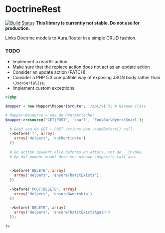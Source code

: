 DoctrineRest
============

[![Build Status](https://travis-ci.org/Tuxion/DoctrineRest.svg?branch=master)](https://travis-ci.org/Tuxion/DoctrineRest)
**This library is currently not stable. Do not use for production.**

Links Doctrine models to Aura.Router in a simple CRUD fashion.

### TODO

* Implement a readAll action
* Make sure that the replace action does not act as an update action
* Consider an update action (PATCH)
* Consider a PHP 5.3 compatible way of exposing JSON body rather than `\JsonSerialize`.
* Implement custom exceptions

```php
<?php

$mapper = new Mapper\Mapper($router, '/api/v1'); # Nieuwe class

# Mapper\Resource = was de RouteAttacher
$mapper->resource('GET|POST', 'snarl', 'Foo\Bar\Nyerk\Snarl');
  
  # Geef aan de GET + POST actions een ->addBefore() call.
  ->before('*', array(
    array('Helpers', 'authenticate')
  ))
  
  # De action bewaart alle befores en afters, tot de __invoke.
  # Op dat moment maakt deze een nieuwe composite call aan.
  
  
  ->before('DELETE', array(
    array('Helpers', 'ensureThatItExists')
  ))
  
  ->before('POST|DELETE', array(
    array('Helpers', 'ensureOwnership')
  ))
  
  ->before('DELETE', array(
    array('Helpers', 'ensureThatItExistsAgain')
  ));
  
?>
```